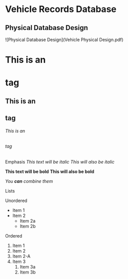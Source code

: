 # Vehicle Records Database

## Physical Database Design

![Physical Database Design](Vehicle Physical Design.pdf)





# This is an <h1> tag
## This is an <h2> tag
###### This is an <h6> tag
  
Emphasis
*This text will be italic*
_This will also be italic_

**This text will be bold**
__This will also be bold__

_You **can** combine them_

Lists

Unordered
* Item 1
* Item 2
  * Item 2a
  * Item 2b

Ordered
1. Item 1
1. Item 2
1. Item 2-A
1. Item 3
   1. Item 3a
   1. Item 3b
